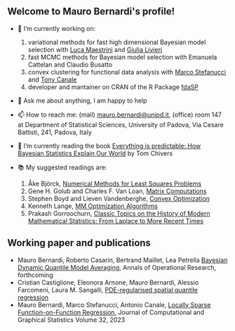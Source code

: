 ## Welcome to Mauro Bernardi's profile! 

- 🔭 I’m currently working on:
  1. variational methods for fast high dimensional Bayesian model selection with [Luca Maestrini](https://sites.google.com/view/lucamaestrini) and [Giulia Livieri](https://www.lse.ac.uk/statistics/people/giulia-livieri)
  2. fast MCMC methods for Bayesian model selection with Emanuela Cattelan and Claudio Busatto
  3. convex clustering for functional data analysis with [Marco Stefanucci](https://marcostefanucci.github.io/) and [Tony Canale](https://tonycanale.github.io/)
  4. developer and mantainer on CRAN of the R Package [fdaSP](https://cran.r-project.org/web/packages/fdaSP/index.html)
     
- 💬 Ask me about anything, I am happy to help
- 📫 How to reach me: (mail) mauro.bernardi@unipd.it, (office) room 147 at Department of Statistical Sciences, University of Padova, Via Cesare Battisti, 241, Padova, Italy
- 🌱 I’m currently reading the book [Everything is predictable: How Bayesian Statistics Explain Our World](https://www.goodreads.com/book/show/199798096-everything-is-predictable) by Tom Chivers
- 📚 My suggested readings are:
  1. Åke Björck, [Numerical Methods for Least Squares Problems](https://epubs.siam.org/doi/book/10.1137/1.9781611971484)
  2. Gene H. Golub and Charles F. Van Loan, [Matrix Computations](https://epubs.siam.org/doi/book/10.1137/1.9781421407944)
  3. Stephen Boyd and Lieven Vandenberghe, [Convex Optimization](https://web.stanford.edu/~boyd/cvxbook/bv_cvxbook.pdf)
  4. Kenneth Lange, [MM Optimization Algorithms](https://epubs.siam.org/doi/book/10.1137/1.9781611974409)
  5. Prakash Gorroochurn, [Classic Topics on the History of Modern Mathematical Statistics: From Laplace to More Recent Times](https://www.goodreads.com/book/show/26518444-classic-topics-on-the-history-of-modern-mathematical-statistics)

## Working paper and publications
- Mauro Bernardi, Roberto Casarin, Bertrand Maillet, Lea Petrella [Bayesian Dynamic Quantile Model Averaging](https://arxiv.org/html/1602.00856v2), Annals of Operational Research, forthcoming
- Cristian Castiglione, Eleonora Arnone, Mauro Bernardi, Alessio Farcomeni, Laura M. Sangalli, [PDE-regularised spatial quantile regression](https://www.sciencedirect.com/science/article/pii/S0047259X24000885)
- Mauro Bernardi, Marco Stefanucci, Antonio Canale, [Locally Sparse Function-on-Function Regression](https://www.tandfonline.com/doi/abs/10.1080/10618600.2022.2130926), Journal of Computational and Graphical Statistics Volume 32, 2023  



    

<!--
**maurobernardi/maurobernardi** is a ✨ _special_ ✨ repository because its `README.md` (this file) appears on your GitHub profile.

Here are some ideas to get you started:

- 🔭 I’m currently working on zio
- 🌱 I’m currently learning ...
- 👯 I’m looking to collaborate on ...
- 🤔 I’m looking for help with ...
- 💬 Ask me about ...
- 📫 How to reach me: ...
- 😄 Pronouns: ...
- ⚡ Fun fact: ...
-->
